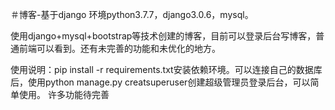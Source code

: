 ＃博客-基于django
环境python3.7.7，django3.0.6，mysql。

使用django+mysql+bootstrap等技术创建的博客，目前可以登录后台写博客，普通前端可以看到。还有未完善的功能和未优化的地方。

使用说明：pip install -r requirements.txt安装依赖环境。可以连接自己的数据库后，使用python manage.py creatsuperuser创建超级管理员登录后台，可以简单使用。
许多功能待完善

